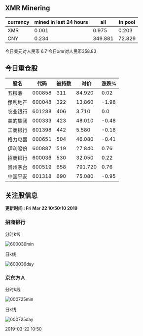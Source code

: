 ## XMR Minering

|currency|mined in last 24 hours|all|in pool|
|---|---|---|---|
|XMR|0.001|0.975|0.203|
|CNY|0.234|349.881|72.829|

今日美元对人民币 6.7	今日xmr对人民币358.83


## 今日重仓股 

|股名|代码|被持数|时价|涨跌%|
|---|---|---|---|---|
|五粮液|000858|311|84.920|0.02|
|保利地产|600048|322|13.860|-1.98|
|农业银行|601288|406|3.710|0.0|
|美的集团|000333|423|48.010|-0.48|
|工商银行|601398|442|5.580|-0.18|
|格力电器|000651|504|46.080|-0.41|
|伊利股份|600887|519|27.840|0.76|
|招商银行|600036|530|32.050|0.22|
|贵州茅台|600519|658|791.720|0.76|
|中国平安|601318|690|75.080|-0.95|

## 关注股信息
**更新时间 : Fri Mar 22 10:50:10 2019**
### 招商银行 
分时k线

![600036min](http://image.sinajs.cn/newchart/min/n/sh600036.gif)

日k线

![600036day](http://image.sinajs.cn/newchart/daily/n/sh600036.gif)

### 京东方Ａ 
分时k线

![000725min](http://image.sinajs.cn/newchart/min/n/sz000725.gif)

日k线

![000725day](http://image.sinajs.cn/newchart/daily/n/sz000725.gif)

2019-03-22 10:50